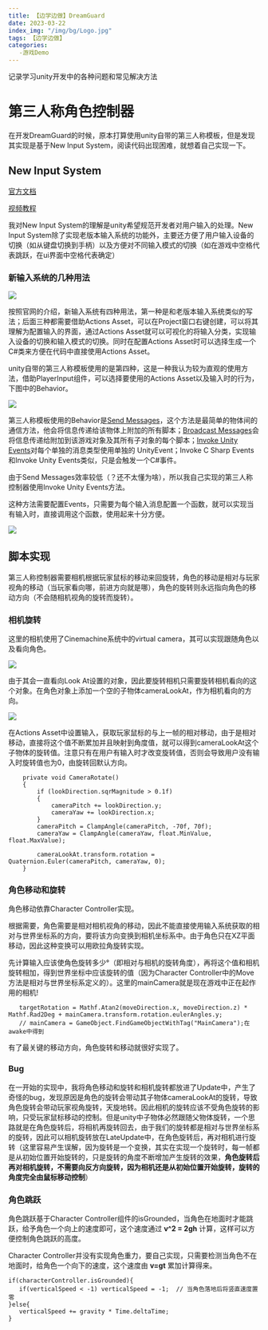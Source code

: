 ```yaml
---
title: 【边学边做】DreamGuard
date: 2023-03-22
index_img: "/img/bg/Logo.jpg"
tags: 【边学边做】
categories: 
   -游戏Demo
---
```


记录学习unity开发中的各种问题和常见解决方法
<!-- more -->

# 第三人称角色控制器

在开发DreamGuard的时候，原本打算使用unity自带的第三人称模板，但是发现其实现是基于New Input System，阅读代码出现困难，就想着自己实现一下。

## New Input System

[官方文档](https://docs.unity3d.com/Packages/com.unity.inputsystem@1.5/manual/index.html)

[视频教程](https://www.bilibili.com/video/BV1tg411j7ni/?spm_id_from=333.880.top_right_bar_window_custom_collection.content.click&vd_source=93b215eab72b2548f75d0772e28f8b20)

我对New Input System的理解是unity希望规范开发者对用户输入的处理。New Input System除了实现老版本输入系统的功能外，主要还方便了用户输入设备的切换（如从键盘切换到手柄）以及方便对不同输入模式的切换（如在游戏中空格代表跳跃，在ui界面中空格代表确定）

### 新输入系统的几种用法

![](/article_img/2023-03-22-12-13-16.png)

按照官网的介绍，新输入系统有四种用法，第一种是和老版本输入系统类似的写法；后面三种都需要借助Actions Asset，可以在Project窗口右键创建，可以将其理解为配置输入的界面，通过Actions Asset就可以可视化的将输入分类，实现输入设备的切换和输入模式的切换。同时在配置Actions Asset时可以选择生成一个C#类来方便在代码中直接使用Actions Asset。

unity自带的第三人称模板使用的是第四种，这是一种我认为较为直观的使用方法，借助PlayerInput组件，可以选择要使用的Actions Asset以及输入时的行为，下图中的Behavior。

![](/article_img/2023-03-22-12-25-07.png)

第三人称模板使用的Behavior是[Send Messages](https://docs.unity3d.com/ScriptReference/GameObject.SendMessage.html)，这个方法是最简单的物体间的通信方法，他会将信息传递给该物体上附加的所有脚本；[Broadcast Messages](https://docs.unity3d.com/ScriptReference/GameObject.BroadcastMessage.html)会将信息传递给附加到该游戏对象及其所有子对象的每个脚本；[Invoke Unity Events](https://docs.unity3d.com/ScriptReference/Events.UnityEvent.html)对每个单独的消息类型使用单独的 UnityEvent；Invoke C Sharp Events和Invoke Unity Events类似，只是会触发一个C#事件。

由于Send Messages效率较低（？还不太懂为啥），所以我自己实现的第三人称控制器使用Invoke Unity Events方法。

这种方法需要配置Events，只需要为每个输入消息配置一个函数，就可以实现当有输入时，直接调用这个函数，使用起来十分方便。

![](/article_img/2023-03-22-12-49-01.png)

## 脚本实现

第三人称控制器需要相机根据玩家鼠标的移动来回旋转，角色的移动是相对与玩家视角的移动（当玩家看向哪，前进方向就是哪），角色的旋转则永远指向角色的移动方向（不会随相机视角的旋转而旋转）。

### 相机旋转

这里的相机使用了Cinemachine系统中的virtual camera，其可以实现跟随角色以及看向角色。

![](/article_img/2023-03-22-12-56-23.png)

由于其会一直看向Look At设置的对象，因此要旋转相机只需要旋转相机看向的这个对象。在角色对象上添加一个空的子物体cameraLookAt，作为相机看向的方向。

![](/article_img/2023-03-22-13-00-16.png)

在Actions Asset中设置输入，获取玩家鼠标的与上一帧的相对移动，由于是相对移动，直接将这个值不断累加并且映射到角度值，就可以得到cameraLookAt这个子物体的旋转值。注意只有在用户有输入时才改变旋转值，否则会导致用户没有输入时旋转值也为0，由旋转回默认方向。

```Csharp
    private void CameraRotate()
    {
        if (lookDirection.sqrMagnitude > 0.1f)
        {
            cameraPitch += lookDirection.y;
            cameraYaw += lookDirection.x;
        }
        cameraPitch = ClampAngle(cameraPitch, -70f, 70f);
        cameraYaw = ClampAngle(cameraYaw, float.MinValue, float.MaxValue);

        cameraLookAt.transform.rotation = Quaternion.Euler(cameraPitch, cameraYaw, 0);
    }
```

### 角色移动和旋转

角色移动依靠Character Controller实现。

根据需要，角色需要是相对相机视角的移动，因此不能直接使用输入系统获取的相对与世界坐标系的方向，要将该方向变换到相机坐标系中。由于角色只在XZ平面移动，因此这种变换可以用欧拉角旋转实现。

先计算输入应该使角色旋转多少°（即相对与相机的旋转角度），再将这个值和相机旋转相加，得到世界坐标中应该旋转的值（因为Character Controller中的Move方法是相对与世界坐标系定义的）。这里的mainCamera就是现在游戏中正在起作用的相机!

```Csharp
   targetRotation = Mathf.Atan2(moveDirection.x, moveDirection.z) * Mathf.Rad2Deg + mainCamera.transform.rotation.eulerAngles.y;
   // mainCamera = GameObject.FindGameObjectWithTag("MainCamera");在awake中得到
```

有了最关键的移动方向，角色旋转和移动就很好实现了。

### Bug

在一开始的实现中，我将角色移动和旋转和相机旋转都放进了Update中，产生了奇怪的bug，发现原因是角色的旋转会带动其子物体cameraLookAt的旋转，导致角色旋转会带动玩家视角旋转，天旋地转。因此相机的旋转应该不受角色旋转的影响，只受玩家鼠标移动的控制。但是unity中子物体必然跟随父物体旋转，一个思路就是在角色旋转后，将相机再旋转回去，由于我们的旋转都是相对与世界坐标系的旋转，因此可以相机旋转放在LateUpdate中，在角色旋转后，再对相机进行旋转（这里容易产生误解，因为旋转是一个变换，其实在实现一个旋转时，每一帧都是从初始位置开始旋转的，只是旋转的角度不断增加产生旋转的效果，**角色旋转后再对相机旋转，不需要向反方向旋转，因为相机还是从初始位置开始旋转，旋转的角度完全由鼠标移动控制**）

### 角色跳跃

角色跳跃基于Character Controller组件的isGrounded，当角色在地面时才能跳跃，给予角色一个向上的速度即可，这个速度通过 **v^2 = 2gh** 计算，这样可以方便控制角色跳跃的高度。

Character Controller并没有实现角色重力，要自己实现，只需要检测当角色不在地面时，给角色一个向下的速度，这个速度由 **v=gt** 累加计算得来。

```Csharp
if(characterController.isGrounded){
   if(verticalSpeed < -1) verticalSpeed = -1;  // 当角色落地后将竖直速度置零
}else{
   verticalSpeed += gravity * Time.deltaTime;
}
```
